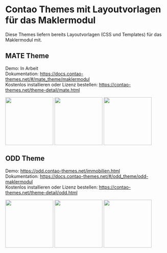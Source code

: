 # Contao Themes mit Layoutvorlagen für das Maklermodul

Diese Themes liefern bereits Layoutvorlagen (CSS und Templates) für das Maklermodul mit.

## MATE Theme

Demo: In Arbeit  
Dokumentation: https://docs.contao-themes.net/#/mate_theme/maklermodul  
Kostenlos installieren oder Lizenz bestellen: https://contao-themes.net/theme-detail/mate.html  

<img src="https://docs.contao-themes.net/_images/mate-theme/module/matetheme_maklermodul_liste_selects.png" style="width:150px;display:inline-block;vertical-align:top;"> <img src="https://docs.contao-themes.net/_images/mate-theme/module/matetheme_maklermodul_liste_buttons.png" style="width:150px;display:inline-block;vertical-align:top;"> <img src="https://docs.contao-themes.net/_images/mate-theme/module/matetheme_maklermodul_details.png" style="width:150px;display:inline-block;vertical-align:top;">

## ODD Theme

Demo: https://odd.contao-themes.net/immobilien.html  
Dokumentation: https://docs.contao-themes.net/#/odd_theme/odd-maklermodul  
Kostenlos installieren oder Lizenz bestellen: https://contao-themes.net/theme-detail/odd.html  

<img src="https://docs.contao-themes.net/_images/odd-theme/module/oddtheme_maklermodul_liste_selects.png" style="width:150px;display:inline-block;vertical-align:top;"> <img src="https://docs.contao-themes.net/_images/odd-theme/module/oddtheme_maklermodul_liste_buttons.png" style="width:150px;display:inline-block;vertical-align:top;"> <img src="https://docs.contao-themes.net/_images/odd-theme/module/oddtheme_maklermodul_details.png" style="width:150px;display:inline-block;vertical-align:top;">
